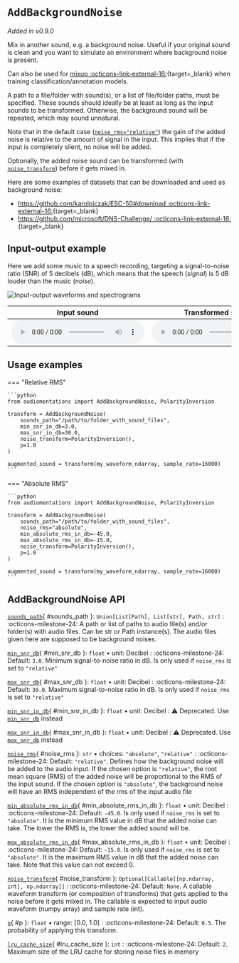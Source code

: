# `AddBackgroundNoise`

_Added in v0.9.0_

Mix in another sound, e.g. a background noise. Useful if your original sound is clean and
you want to simulate an environment where background noise is present.

Can also be used for [mixup :octicons-link-external-16:](https://arxiv.org/pdf/1710.09412.pdf){target=_blank} when training
classification/annotation models.

A path to a file/folder with sound(s), or a list of file/folder paths, must be
specified. These sounds should ideally be at least as long as the input sounds to be
transformed. Otherwise, the background sound will be repeated, which may sound unnatural.

Note that in the default case ([`noise_rms="relative"`](#noise_rms)) the gain of the added noise is
relative to the amount of signal in the input. This implies that if the input is
completely silent, no noise will be added.

Optionally, the added noise sound can be transformed (with [`noise_transform`](#noise_transform)) before it gets mixed in.

Here are some examples of datasets that can be downloaded and used as background noise:

* [https://github.com/karolpiczak/ESC-50#download :octicons-link-external-16:](https://github.com/karolpiczak/ESC-50#download){target=_blank}
* [https://github.com/microsoft/DNS-Challenge/ :octicons-link-external-16:](https://github.com/microsoft/DNS-Challenge/){target=_blank}

## Input-output example

Here we add some music to a speech recording, targeting a signal-to-noise ratio (SNR) of
5 decibels (dB), which means that the speech (_signal_) is 5 dB louder than the music (_noise_).

![Input-output waveforms and spectrograms](AddBackgroundNoise.webp)

| Input sound                                                                               | Transformed sound                                                                               |
|-------------------------------------------------------------------------------------------|-------------------------------------------------------------------------------------------------|
| <audio controls><source src="../AddBackgroundNoise_input.flac" type="audio/flac"></audio> | <audio controls><source src="../AddBackgroundNoise_transformed.flac" type="audio/flac"></audio> | 

## Usage examples


=== "Relative RMS"

    ```python
    from audiomentations import AddBackgroundNoise, PolarityInversion
    
    transform = AddBackgroundNoise(
        sounds_path="/path/to/folder_with_sound_files",
        min_snr_in_db=3.0,
        max_snr_in_db=30.0,
        noise_transform=PolarityInversion(),
        p=1.0
    )
    
    augmented_sound = transform(my_waveform_ndarray, sample_rate=16000)
    ```

=== "Absolute RMS"

    ```python
    from audiomentations import AddBackgroundNoise, PolarityInversion
    
    transform = AddBackgroundNoise(
        sounds_path="/path/to/folder_with_sound_files",
        noise_rms="absolute",
        min_absolute_rms_in_db=-45.0,
        max_absolute_rms_in_db=-15.0,
        noise_transform=PolarityInversion(),
        p=1.0
    )
    
    augmented_sound = transform(my_waveform_ndarray, sample_rate=16000)
    ```

## AddBackgroundNoise API

[`sounds_path`](#sounds_path){ #sounds_path }: `Union[List[Path], List[str], Path, str]`
:   :octicons-milestone-24: A path or list of paths to audio file(s) and/or folder(s)
    with audio files. Can be str or Path instance(s). The audio files given here are
    supposed to be background noises.

[`min_snr_db`](#min_snr_db){ #min_snr_db }: `float` • unit: Decibel
:   :octicons-milestone-24: Default: `3.0`. Minimum signal-to-noise ratio in dB. Is only
    used if `noise_rms` is set to `"relative"`

[`max_snr_db`](#max_snr_db){ #max_snr_db }: `float` • unit: Decibel
:   :octicons-milestone-24: Default: `30.0`. Maximum signal-to-noise ratio in dB. Is
    only used if `noise_rms` is set to `"relative"`

[`min_snr_in_db`](#min_snr_in_db){ #min_snr_in_db }: `float` • unit: Decibel
:   :warning: Deprecated. Use [`min_snr_db`](#min_snr_db) instead

[`max_snr_in_db`](#max_snr_in_db){ #max_snr_in_db }: `float` • unit: Decibel
:   :warning: Deprecated. Use [`max_snr_db`](#max_snr_db) instead

[`noise_rms`](#noise_rms){ #noise_rms }: `str` • choices: `"absolute"`, `"relative"`
:   :octicons-milestone-24: Default: `"relative"`. Defines how the background noise will
    be added to the audio input. If the chosen option is `"relative"`, the root mean
    square (RMS) of the added noise will be proportional to the RMS of the input sound.
    If the chosen option is `"absolute"`, the background noise will have an RMS
    independent of the rms of the input audio file

[`min_absolute_rms_in_db`](#min_absolute_rms_in_db){ #min_absolute_rms_in_db }: `float` • unit: Decibel
:   :octicons-milestone-24: Default: `-45.0`. Is only used if `noise_rms` is set to
    `"absolute"`. It is the minimum RMS value in dB that the added noise can take. The
    lower the RMS is, the lower the added sound will be.

[`max_absolute_rms_in_db`](#max_absolute_rms_in_db){ #max_absolute_rms_in_db }: `float` • unit: Decibel
:   :octicons-milestone-24: Default: `-15.0`. Is only used if `noise_rms` is set to
    `"absolute"`. It is the maximum RMS value in dB that the added noise can take. Note
    that this value can not exceed 0.

[`noise_transform`](#noise_transform){ #noise_transform }: `Optional[Callable[[np.ndarray, int], np.ndarray]]`
:   :octicons-milestone-24: Default: `None`. A callable waveform transform (or
    composition of transforms) that gets applied to the noise before it gets mixed in.
    The callable is expected to input audio waveform (numpy array) and sample rate (int).

[`p`](#p){ #p }: `float` • range: [0.0, 1.0]
:   :octicons-milestone-24: Default: `0.5`. The probability of applying this transform.

[`lru_cache_size`](#lru_cache_size){ #lru_cache_size }: `int`
:   :octicons-milestone-24: Default: `2`. Maximum size of the LRU cache for storing noise files in memory
